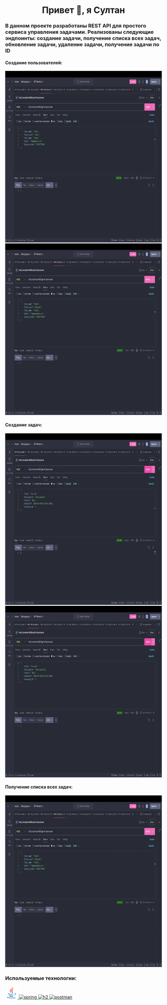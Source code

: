 <h1 align="center">Привет 👋, я Султан</h1>
<h3 align="left">В данном проекте разработаны REST API для простого сервиса управления задачами. Реализованы следующие эндпоинты: cоздание задачи, получение списка всех задач, обновление задачи, удаление задачи, получение задачи по ID</h3>


<div>
    <h4>Создание пользователей:</h4>
    <img src="https://github.com/stellSula/task-management/blob/master/src/main/resources/templates/imgs/1.png" alt="postman" width="800" height="550"/>
    <img src="https://github.com/stellSula/task-management/blob/master/src/main/resources/templates/imgs/2.png" alt="postman" width="800" height="550"/>
</div>

<div>
    <h4>Создание задач:</h4>
    <img src="https://github.com/stellSula/task-management/blob/master/src/main/resources/templates/imgs/3.png" alt="postman" width="800" height="550"/>
    <img src="https://github.com/stellSula/task-management/blob/master/src/main/resources/templates/imgs/4.png" alt="postman" width="800" height="550"/>
</div>

<div>
    <h4>Получение списка всех задач:</h4>
    <img src="https://github.com/stellSula/task-management/blob/master/src/main/resources/templates/imgs/2.png" alt="postman" width="800" height="550"/>
</div>

<h3 align="left">Используемые технологии:</h3>
<p align="left"> 
  <a href="https://www.java.com" target="_blank" rel="noreferrer"> 
    <img src="https://raw.githubusercontent.com/devicons/devicon/master/icons/java/java-original.svg" alt="java" width="40" height="40"/> 
  </a> 
  <a href="https://spring.io/" target="_blank" rel="noreferrer"> 
    <img src="https://www.vectorlogo.zone/logos/springio/springio-icon.svg" alt="spring" width="40" height="40"/> 
  </a> 
  <a href="https://www.h2database.com/html/main.html" target="_blank" rel="noreferrer"> 
    <img src="https://dbdb.io/media/logos/h2-logo.svg" alt="h2" width="40" height="40"/> 
  </a> <a href="https://postman.com" target="_blank" rel="noreferrer"> 
    <img src="https://www.vectorlogo.zone/logos/getpostman/getpostman-icon.svg" alt="postman" width="40" height="40"/> 
  </a> 
</p>
